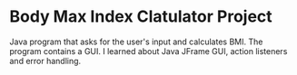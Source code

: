 # Body Max Index Clatulator Project

Java program that asks for the user's input and calculates BMI. The program contains a GUI.
I learned about Java JFrame GUI, action listeners and error handling.
